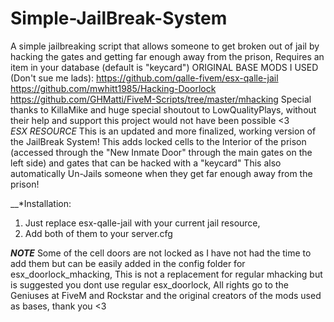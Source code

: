 # Simple-JailBreak-System
A simple jailbreaking script that allows someone to get broken out of jail by hacking the gates and getting far enough away from the prison,  Requires an item in your database (default is "keycard")
ORIGINAL BASE MODS I USED (Don't sue me lads): 
https://github.com/qalle-fivem/esx-qalle-jail  
https://github.com/mwhitt1985/Hacking-Doorlock 
https://github.com/GHMatti/FiveM-Scripts/tree/master/mhacking
Special thanks to KillaMike and huge special shoutout to LowQualityPlays, without their help and support this project would not have been possible <3  
*ESX RESOURCE* This is an updated and more finalized, working version of the JailBreak System! This adds locked cells to the Interior of the prison (accessed through the "New Inmate Door" through the main gates on the left side)  and gates that can be hacked with a "keycard" This also automatically Un-Jails someone when they get far enough away from the prison! 

__*Installation:

1. Just replace esx-qalle-jail with your current jail resource, 
2. Add both of them to your server.cfg 

_**NOTE**_ Some of the cell doors are not locked as I have not had the time to add them but can be easily added in the config folder for esx_doorlock_mhacking, This is not a replacement for regular mhacking but is suggested you dont use regular esx_doorlock, All rights go to the Geniuses at FiveM and Rockstar and the original creators of the mods used as bases, thank you <3


